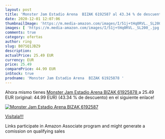 ```yaml
---
layout: post
title: 'Monster Jam Estadio Arena  BIZAK 6192587 al 43.34 % de descuento'
date: 2020-12-01 12:07:06
thumbnailImage: 'https://m.media-amazon.com/images/I/51j+tHq0RVL._SL200_.jpg'
images: [ 'https://m.media-amazon.com/images/I/51j+tHq0RVL._SL200_.jpg' ]
comments: true
category: ofertas
author: ring
slug: B07SQ1JBZ9
description:
actualPrice: 25.49 EUR
currency: EUR
price: 25.49
comparePrice: 44.99 EUR
inStock: true
prodname: 'Monster Jam Estadio Arena  BIZAK 61925878 '
---
```


Ahora mismo tienes [Monster Jam Estadio Arena  BIZAK 61925878 ](https://www.amazon.es/dp/B07SQ1JBZ9/?tag=tolees-21) a 25.49 EUR (original: 44.99 EUR) (43.34 %  de descuento) en el siguiente enlace!

[![Monster Jam Estadio Arena  BIZAK 6192587](https://m.media-amazon.com/images/I/51j+tHq0RVL._SL200_.jpg)](https://www.amazon.es/dp/B07SQ1JBZ9/?tag=tolees-21)

[Visítala!!!](https://www.amazon.es/dp/B07SQ1JBZ9/?tag=tolees-21)

Links participate in Amazon Associate program and might generate a comission on qualifying sales
